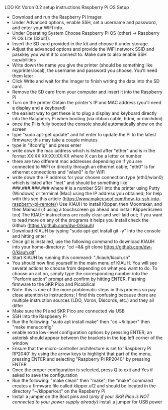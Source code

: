 LDO Kit Voron 0.2 setup instructions
Raspberry Pi OS Setup
 - Download and run the Raspberry Pi Imager.
 - Under Advanced options, enable SSH, set a username and password, and enter your WIFI info.
 - Under Operating System Choose Raspberry Pi OS (other) -> Raspberry Pi OS Lite (32bit)).
 - Insert the SD card provided in the kit and choose it under storage. 
 - Adjust the advanced options and provide the WiFi network SSID and passkey you want it to connect to. Make sure to also enable SSH capabilities
 - Write down the name you give the printer (should be something like myprinter.local), the username and password you choose. You'll need them later
 - Click Write and wait for the Imager to finish writing the data into the SD card.
 - Remove the SD card from your computer and insert it into the Raspberry Pi
 - Turn on the printer
Obtain the printer's IP and MAC address (you'll need a display and a keyboard)
 - the easiest way to get these is to plug a display and keyboard directly into the Raspberry Pi when booting (via ribbon cable, hdmi, or minihdmi)
 - once the Pi is fully booted the console should automatically show on the screen
 - type "sudo apt-get update" and hit enter to update the Pi to the latest firmware; this may take a couple minutes
 - type in "ifconfig" and press enter
 - write down the mac address which is listed after "ether" and is in the format XX:XX:XX:XX:XX:XX where X can be a letter or number
 - there are two different mac addresses depending on if you are connected to WiFi or directly through an ethernet cable; "eth0" is for ethernet connections and "wlan0" is for WiFi
 - write down the IP address for your chosen connection type (eth0/wlan0) which is listed after "inet" and should be something like ###.###.###.### where # is a number
SSH into the printer using Putty (Windows) or terminal (Mac) using the IP address you obtained; for help with this see this article (https://www.makeuseof.com/how-to-ssh-into-raspberry-pi-remote/)
Use KIAUH to install Klipper, then Moonraker, and then Mainsail (if using a touchscreen go ahead and install KlipperScreen too)
The KIAUH instructions are really clear and well laid out; if you want to read more on any of the programs it helps you install check the Github (https://github.com/dw-0/kiauh)
  - Download KIAUH by typing "sudo apt-get install git -y" into the console and hitting enter
  - Once git is installed, use the following command to download KIAUH into your home-directory: "cd ~&& git clone https://github.com/dw-0/kiauh.git"
  - Start KIAUH by running this command: "./kiauh/kiauh.sh"
  - You should now find yourself in the main menu of KIAUH. You will see several actions to choose from depending on what you want to do. To choose an action, simply type the corresponding number into the "Perform action" prompt and confirm by hitting ENTER.
Flashing firmware to the SKR Pico and Picobilical
  - Note: this is one of the more problematic steps in this process so pay close attention to instructions; I find this confusing because there are multiple instruction sources (LDO, Voron, Discords, etc.) and they all differ
  - Make sure the Pi and SKR Pico are connected via USB
  - SSH into the Raspbeery Pi
  - Run the following: "sudo apt install make" then "cd ~/klipper" then "make menuconfig"
  - enable extra low-level configuration options by pressing ENTER; an asterisk should appear between the brackets in the top left corner of the window
  - Ensure that the micro-controller architecture is set to 'Raspberry Pi RP2040' by using the arrow keys to highlight that part of the menu, pressing ENTER and selecting "Raspberry Pi RP2040" by pressing ENTER
  - Once the proper configuration is selected, press Q to exit and Yes if asked to save the configuration
  - Run the following: "make clean" then "make"; the "make" command creates a firmware file called klipper.uf2 and should be located in the directory "~/klipper/out" on the Rapsberry Pi
  - Install a jumper on the Boot pins and (*only if your SKR Pico is NOT connected to your power supply already*) install a jumper for USB power
